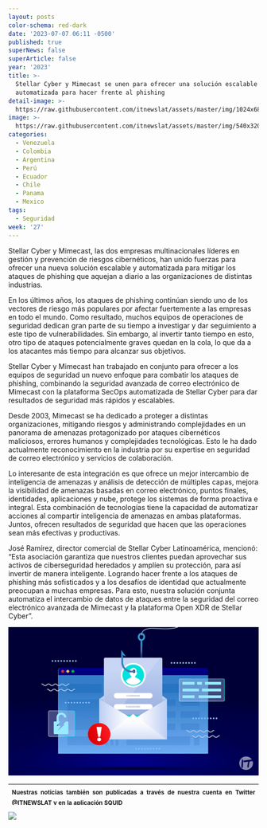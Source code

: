 ```yaml
---
layout: posts
color-schema: red-dark
date: '2023-07-07 06:11 -0500'
published: true
superNews: false
superArticle: false
year: '2023'
title: >-
  Stellar Cyber y Mimecast se unen para ofrecer una solución escalable y
  automatizada para hacer frente al phishing
detail-image: >-
  https://raw.githubusercontent.com/itnewslat/assets/master/img/1024x680/phishing-mail-g.jpg
image: >-
  https://raw.githubusercontent.com/itnewslat/assets/master/img/540x320/phishing-mail-p.jpg
categories:
  - Venezuela
  - Colombia
  - Argentina
  - Perú
  - Ecuador
  - Chile
  - Panama
  - Mexico
tags:
  - Seguridad
week: '27'
---
```

Stellar Cyber y Mimecast, las dos empresas multinacionales líderes en gestión y prevención de riesgos cibernéticos, han unido fuerzas para ofrecer una nueva solución escalable y automatizada para mitigar los ataques de phishing que aquejan a diario a las organizaciones de distintas industrias.
 
En los últimos años, los ataques de phishing continúan siendo uno de los vectores de riesgo más populares por afectar fuertemente a las empresas en todo el mundo. Como resultado, muchos equipos de operaciones de seguridad dedican gran parte de su tiempo a investigar y dar seguimiento a este tipo de vulnerabilidades. Sin embargo, al invertir tanto tiempo en esto, otro tipo de ataques potencialmente graves quedan en la cola, lo que da a los atacantes más tiempo para alcanzar sus objetivos.
 
Stellar Cyber y Mimecast han trabajado en conjunto para ofrecer a los equipos de seguridad un nuevo enfoque para combatir los ataques de phishing, combinando la seguridad avanzada de correo electrónico de Mimecast con la plataforma SecOps automatizada de Stellar Cyber para dar resultados de seguridad más rápidos y escalables.
 
Desde 2003, Mimecast se ha dedicado a proteger a distintas organizaciones, mitigando riesgos y administrando complejidades en un panorama de amenazas protagonizado por ataques cibernéticos maliciosos, errores humanos y complejidades tecnológicas.  Esto le ha dado actualmente reconocimiento en la industria por su expertise en seguridad de correo electrónico y servicios de colaboración.
 
Lo interesante de esta integración es que ofrece un mejor intercambio de inteligencia de amenazas y análisis de detección de múltiples capas, mejora la visibilidad de amenazas basadas en correo electrónico, puntos finales, identidades, aplicaciones y nube, protege los sistemas de forma proactiva e integral. Esta combinación de tecnologías tiene la capacidad de automatizar acciones al compartir inteligencia de amenazas en ambas plataformas. Juntos, ofrecen resultados de seguridad que hacen que las operaciones sean más efectivas y productivas.
 
José Ramírez, director comercial de Stellar Cyber Latinoamérica, mencionó: “Esta asociación garantiza que nuestros clientes puedan aprovechar sus activos de ciberseguridad heredados y amplíen su protección, para así invertir de manera inteligente. Logrando hacer frente a los ataques de phishing más sofisticados y a los desafíos de identidad que actualmente preocupan a muchas empresas. Para esto, nuestra solución conjunta automatiza el intercambio de datos de ataques entre la seguridad del correo electrónico avanzada de Mimecast y la plataforma Open XDR de Stellar Cyber”.

![](https://raw.githubusercontent.com/itnewslat/assets/master/img/540x320/phishing-mail-p.jpg)

<table style="height: 42px;" width="569">
<tbody>
<tr>
<td style="text-align: justify;"><sub><strong>Nuestras noticias también son publicadas a través de nuestra cuenta en Twitter <a href="https://twitter.com/itnewslat?lang=es">@ITNEWSLAT</a> y en la aplicación <a href="https://squidapp.co/en/">SQUID</a></strong></sub></td>
</tr>
</tbody>
</table>
<img src="https://tracker.metricool.com/c3po.jpg?hash=56f88a41e39ab42c063cc51676587a04"/>